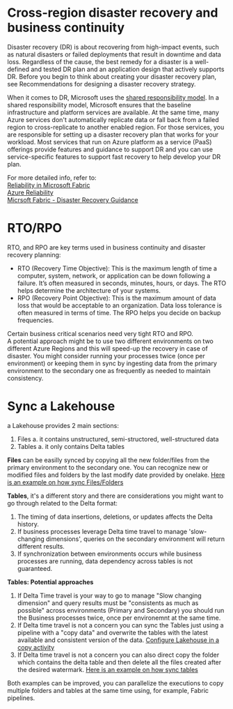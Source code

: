 # Cross-region disaster recovery and business continuity

Disaster recovery (DR) is about recovering from high-impact events, such as natural disasters or failed deployments that result in downtime and data loss. Regardless of the cause, the best remedy for a disaster is a well-defined and tested DR plan and an application design that actively supports DR. Before you begin to think about creating your disaster recovery plan, see Recommendations for designing a disaster recovery strategy.

When it comes to DR, Microsoft uses the [shared responsibility model](https://learn.microsoft.com/en-us/azure/reliability/business-continuity-management-program#shared-responsibility-model). In a shared responsibility model, Microsoft ensures that the baseline infrastructure and platform services are available. At the same time, many Azure services don't automatically replicate data or fall back from a failed region to cross-replicate to another enabled region. For those services, you are responsible for setting up a disaster recovery plan that works for your workload. Most services that run on Azure platform as a service (PaaS) offerings provide features and guidance to support DR and you can use service-specific features to support fast recovery to help develop your DR plan.

For more detailed info, refer to:  </br>
[Reliability in Microsoft Fabric](https://learn.microsoft.com/en-us/azure/reliability/reliability-fabric) </br>
[Azure Reliability](https://learn.microsoft.com/en-us/azure/well-architected/reliability/) </br>
[Micrsoft Fabric - Disaster Recovery Guidance](https://learn.microsoft.com/en-us/fabric/security/experience-specific-guidance?source=recommendations) </br>

# RTO/RPO

RTO, and RPO are key terms used in business continuity and disaster recovery planning:  </br>

 - RTO (Recovery Time Objective): This is the maximum length of time a computer, system, network, or application can be down following a failure. It’s often measured in seconds, minutes, hours, or days. The RTO helps determine the architecture of your systems.  </br>
 - RPO (Recovery Point Objective): This is the maximum amount of data loss that would be acceptable to an organization. Data loss tolerance is often measured in terms of time. The RPO helps you decide on backup frequencies.  </br>

Certain business critical scenarios need very tight RTO and RPO.  </br>
A potential approach might be to use two different environments on two different Azure Regions and this will speed-up the recovery in case of disaster.
You might consider running your processes twice (once per environment) or keeping them in sync by ingesting data from the primary environment to the secondary one as frequently as needed to maintain consistency.


# Sync a Lakehouse

a Lakehouse provides 2 main sections:
1. Files
   a. it contains unstructured, semi-structored, well-structured data
3. Tables
   a. it only contains Delta tables

**Files** can be easilly synced by copying all the new folder/files from the primary environment to the secondary one.
You can recognize new or modified files and folders by the last modify date provided by onelake.
[Here is an example on how sync Files/Folders](Notebooks/SyncLakehouse_Files.ipynb)

**Tables**, it's a different story and there are considerations you might want to go through related to the Delta format:
1. The timing of data insertions, deletions, or updates affects the Delta history.   
3. If business processes leverage Delta time travel to manage 'slow-changing dimensions', queries on the secondary environment will return different results.
4. If synchronization between environments occurs while business processes are running, data dependency across tables is not guaranteed.

**Tables: Potential approaches**

1. If Delta Time travel is your way to go to manage "Slow changing dimension" and query results must be "consistents as much as possible" across environments (Primary and Secondary) you should run the Business processes twice, once per environemnt at the same time.
2. If Delta time travel is not a concern you can sync the Tables just using a pipeline with a "copy data" and overwrite the tables with the latest available and consistent version of the data.
   [Configure Lakehouse in a copy activity](https://learn.microsoft.com/en-us/fabric/data-factory/connector-lakehouse-copy-activity)
3. If Delta time travel is not a concern you can also direct copy the folder which contains the delta table and then delete all the files created after the desired watermark.
   [Here is an example on how sync tables](Notebooks/SyncLakehouse_Tables.ipynb)

Both examples can be improved, you can parallelize the executions to copy multiple folders and tables at the same time using, for example, Fabric pipelines.

